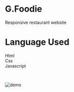 # G.Foodie
Responsive restaurant website


# Language Used
Html  <br>
Css   <br>
Javascript   <br>


<br> 


![demo](https://github.com/gangapandey/G.Foodie/assets/58689946/18401cd2-1765-4536-a5b5-f8e6cf96cd0d)
